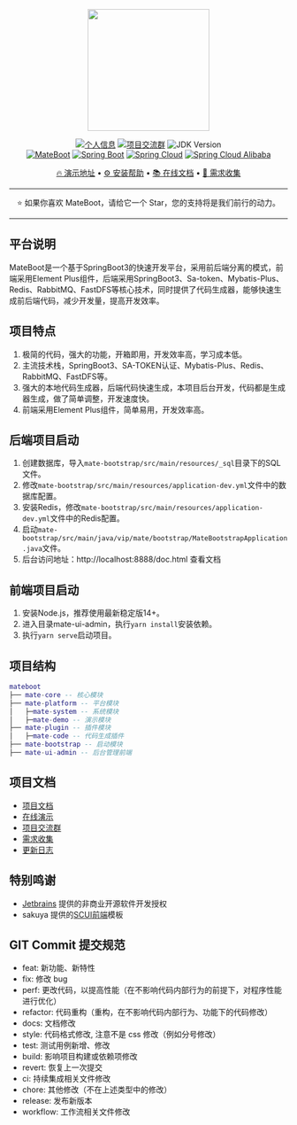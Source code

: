 <div align="center">
<img src="https://cdn.mate.vip/matecloud.svg" width="220">

[![个人信息](https://img.shields.io/badge/author-迈特云-blue.svg)](http://www.mate.vip/)
[![项目交流群](https://img.shields.io/badge/chat-项目交流群-green.svg)](https://jq.qq.com/?_wv=1027&k=oYxVM3uV)
![JDK Version](https://img.shields.io/badge/JAVA-JDK17+-red.svg)
<br/>
[![MateBoot](https://img.shields.io/badge/MateBoot-1.0.8-green.svg?lable=mateboot&logo=mega)](https://gitee.com/matevip/mateboot)
[![Spring Boot](https://img.shields.io/maven-central/v/org.springframework.boot/spring-boot-dependencies.svg?label=Spring%20Boot&logo=Spring)](https://search.maven.org/artifact/org.springframework.boot/spring-boot-dependencies)
[![Spring Cloud](https://img.shields.io/maven-central/v/cn.dev33/sa-token-spring-boot3-starter.svg?label=Sa%20Token&logo=springsecurity)](https://search.maven.org/artifact/cn.dev33/sa-token-spring-boot3-starter)
[![Spring Cloud Alibaba](https://img.shields.io/maven-central/v/com.baomidou/mybatis-plus-boot-starter.svg?label=Mybatis%20Plus&logo=qlik)](https://search.maven.org/artifact/com.baomidou/mybatis-plus-boot-starter)

[🔥 演示地址](https://boot.mate.vip) • [⚙️ 安装帮助](https://docs.mate.vip) • [📚 在线文档](https://docs.mate.vip) • [💬 需求收集](https://gitee.com/matevip/mateboot/issues/new)
</div>

--------------------------

<div align="center">⭐️ 如果你喜欢 MateBoot，请给它一个 Star，您的支持将是我们前行的动力。</div>

--------------------------
## 平台说明

MateBoot是一个基于SpringBoot3的快速开发平台，采用前后端分离的模式，前端采用Element Plus组件，后端采用SpringBoot3、Sa-token、Mybatis-Plus、Redis、RabbitMQ、FastDFS等核心技术，同时提供了代码生成器，能够快速生成前后端代码，减少开发量，提高开发效率。

## 项目特点
1. 极简的代码，强大的功能，开箱即用，开发效率高，学习成本低。
2. 主流技术栈，SpringBoot3、SA-TOKEN认证、Mybatis-Plus、Redis、RabbitMQ、FastDFS等。
3. 强大的本地代码生成器，后端代码快速生成，本项目后台开发，代码都是生成器生成，做了简单调整，开发速度快。
4. 前端采用Element Plus组件，简单易用，开发效率高。

## 后端项目启动
1. 创建数据库，导入`mate-bootstrap/src/main/resources/_sql`目录下的SQL文件。
2. 修改`mate-bootstrap/src/main/resources/application-dev.yml`文件中的数据库配置。
3. 安装Redis，修改`mate-bootstrap/src/main/resources/application-dev.yml`文件中的Redis配置。
4. 启动`mate-bootstrap/src/main/java/vip/mate/bootstrap/MateBootstrapApplication.java`文件。
5. 后台访问地址：http://localhost:8888/doc.html 查看文档

## 前端项目启动
1. 安装Node.js，推荐使用最新稳定版14+。
2. 进入目录mate-ui-admin，执行`yarn install`安装依赖。
3. 执行`yarn serve`启动项目。

## 项目结构
``` lua
mateboot
├── mate-core -- 核心模块
├── mate-platform -- 平台模块
│   ├─mate-system -- 系统模块
│   ├─mate-demo -- 演示模块
├── mate-plugin -- 插件模块
│   ├─mate-code -- 代码生成插件  
├── mate-bootstrap -- 启动模块   
├── mate-ui-admin -- 后台管理前端
```

## 项目文档
- [项目文档](https://docs.mate.vip)
- [在线演示](https://boot.mate.vip)
- [项目交流群](https://jq.qq.com/?_wv=1027&k=oYxVM3uV)
- [需求收集](https://gitee.com/matevip/mateboot/issues/new)
- [更新日志](https://gitee.com/matevip/mateboot/releases)

## 特别鸣谢
- [Jetbrains](https://www.jetbrains.com/) 提供的非商业开源软件开发授权
- sakuya 提供的[SCUI前端](https://gitee.com/lolicode/scui)模板
## GIT Commit 提交规范

- feat: 新功能、新特性
- fix: 修改 bug
- perf: 更改代码，以提高性能（在不影响代码内部行为的前提下，对程序性能进行优化）
- refactor: 代码重构（重构，在不影响代码内部行为、功能下的代码修改）
- docs: 文档修改
- style: 代码格式修改, 注意不是 css 修改（例如分号修改）
- test: 测试用例新增、修改
- build: 影响项目构建或依赖项修改
- revert: 恢复上一次提交
- ci: 持续集成相关文件修改
- chore: 其他修改（不在上述类型中的修改）
- release: 发布新版本
- workflow: 工作流相关文件修改


